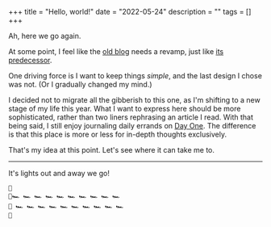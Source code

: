 +++
title = "Hello, world!"
date = "2022-05-24"
description = ""
tags = []
+++

Ah, here we go again.

At some point, I feel like the [old blog](https://github.com/rexarski/2nd-blog) needs a revamp, just like [its predecessor](https://github.com/rexarski/1st-blog).

One driving force is I want to keep things *simple*, and the last design I chose was not. (Or I gradually changed my mind.)

I decided not to migrate all the gibberish to this one, as I'm shifting to a new stage of my life this year. What I want to express here should be more sophisticated, rather than two liners rephrasing an article I read. With that being said, I still enjoy journaling daily errands on [Day One](https://dayoneapp.com/). The difference is that this place is more or less for in-depth thoughts exclusively.

That's my idea at this point. Let's see where it can take me to.

***

It's lights out and away we go!


    🚦
    🚦🏎 🏎 🏎 🏎 🏎 🏎 🏎 🏎 🏎 🏎
    🚦 🏎 🏎 🏎 🏎 🏎 🏎 🏎 🏎 🏎 🏎
    🚦